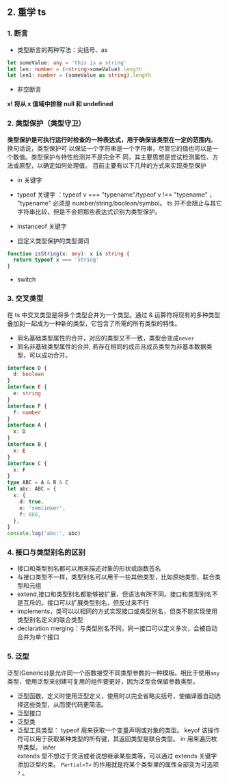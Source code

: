 ## 2. 重学 ts

### 1. 断言

- 类型断言的两种写法：尖括号、as

```ts
let someValue: any = 'this is a string'
let len: number = (<string>someValue).length
let len1: number = (someValue as string).length
```

- 非空断言

**x! 将从 x 值域中排除 null 和 undefined**

### 2. 类型保护（类型守卫）

**类型保护是可执行运行时检查的一种表达式，用于确保该类型在一定的范围内**。 换句话说，类型保护可 以保证一个字符串是一个字符串，尽管它的值也可以是一个数值。类型保护与特性检测并不是完全不 同，其主要思想是尝试检测属性、方法或原型，以确定如何处理值。
目前主要有以下几种的方式来实现类型保护

- in 关键字
- typeof 关键字 ：typeof v === "typename"/typeof v !== "typename" ， "typename" 必须是 number/string/boolean/symbol。 ts 并不会阻止与其它字符串比较，但是不会把那些表达式识别为类型保护。

- instanceof 关键字
- 自定义类型保护的类型谓词

```ts
function isString(x: any): x is string {
  return typeof x === 'string'
}
```

- switch

### 3. 交叉类型

在 ts 中交叉类型是将多个类型合并为一个类型。通过 & 运算符将现有的多种类型叠加到一起成为一种新的类型，它包含了所需的所有类型的特性。

- 同名基础类型属性的合并，对应的类型又不一致，类型会变成`never`
- 同名非基础类型属性的合并, 若存在相同的成员且成员类型为非基本数据类型，可以成功合并。

```ts
interface D {
  d: boolean
}
interface E {
  e: string
}
interface F {
  f: number
}
interface A {
  x: D
}
interface B {
  x: E
}
interface C {
  x: F
}
type ABC = A & B & C
let abc: ABC = {
  x: {
    d: true,
    e: 'semlinker',
    f: 666,
  },
}
console.log('abc:', abc)
```

### 4. 接口与类型别名的区别

- 接口和类型别名都可以用来描述对象的形状或函数签名
- 与接口类型不一样，类型别名可以用于一些其他类型，比如原始类型、联合类型和元组
- extend,接口和类型别名都能够被扩展，但语法有所不同。接口和类型别名不是互斥的。接口可以扩展类型别名，但反过来不行
- implements，类可以以相同的方式实现接口或类型别名，但类不能实现使用类型别名定义的联合类型
- declaration merging：与类型别名不同，同一接口可以定义多次，会被自动合并为单个接口

### 5. 泛型

泛型(Generics)是允许同一个函数接受不同类型参数的一种模板。相比于使用`any`类型，使用泛型来创建可复用的组件要更好，因为泛型会保留参数类型。

- 泛型函数，定义时使用泛型定义，使用时以完全省略尖括号，使编译器自动选择这些类型，从而使代码更简洁。
- 泛型接口
- 泛型类
- 泛型工具类型：
  typeof 用来获取一个变量声明或对象的类型。
  keyof 该操作符可以用于获取某种类型的所有键，其返回类型是联合类型。
  in 用来遍历枚举类型。
  infer  
  extends 型不想过于灵活或者说想继承某些类等，可以通过 extends 关键字添加泛型约束。
  `Partial<T>` 的作用就是将某个类型里的属性全部变为可选项 `?` 。
